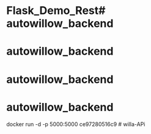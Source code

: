 # Flask_Demo_Rest# autowillow_backend
# autowillow_backend
# autowillow_backend
# autowillow_backend
docker run -d -p 5000:5000 ce97280516c9 # willa-APi
